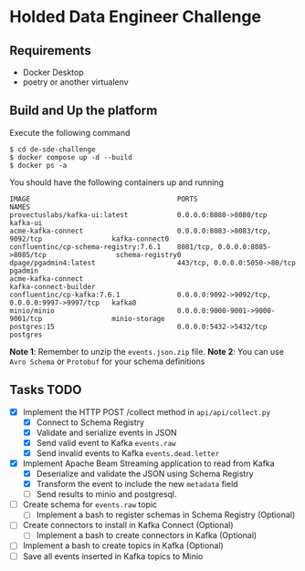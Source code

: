 # Holded Data Engineer Challenge

## Requirements
- Docker Desktop
- poetry or another virtualenv

## Build and Up the platform
Execute the following command
```
$ cd de-sde-challenge
$ docker compose up -d --build
$ docker ps -a
```
You should have the following containers up and running

```
IMAGE                                    PORTS                                            NAMES
provectuslabs/kafka-ui:latest            0.0.0.0:8080->8080/tcp                           kafka-ui
acme-kafka-connect                       0.0.0.0:8083->8083/tcp, 9092/tcp                 kafka-connect0
confluentinc/cp-schema-registry:7.6.1    8081/tcp, 0.0.0.0:8085->8085/tcp                 schema-registry0
dpage/pgadmin4:latest                    443/tcp, 0.0.0.0:5050->80/tcp                    pgadmin
acme-kafka-connect                                                                        kafka-connect-builder
confluentinc/cp-kafka:7.6.1              0.0.0.0:9092->9092/tcp, 0.0.0.0:9997->9997/tcp   kafka0
minio/minio                              0.0.0.0:9000-9001->9000-9001/tcp                 minio-storage
postgres:15                              0.0.0.0:5432->5432/tcp                           postgres
```

**Note 1**: Remember to unzip the `events.json.zip` file.
**Note 2**: You can use `Avro Schema` or `Protobuf` for your schema definitions

## Tasks TODO

- [x] Implement the HTTP POST /collect method in `api/api/collect.py`
    - [x] Connect to Schema Registry
    - [x] Validate and serialize events in JSON
    - [x] Send valid event to Kafka `events.raw`
    - [x] Send invalid events to Kafka `events.dead.letter`
- [x] Implement Apache Beam Streaming application to read from Kafka
    - [x] Deserialize and validate the JSON using Schema Registry
    - [x] Transform the event to include the new `metadata` field
    - [ ] Send results to minio and postgresql.
- [ ] Create schema for `events.raw` topic
    - [ ] Implement a bash to register schemas in Schema Registry (Optional)
- [ ] Create connectors to install in Kafka Connect (Optional)
    - [ ] Implement a bash to create connectors in Kafka (Optional)
- [ ] Implement a bash to create topics in Kafka (Optional)
- [ ] Save all events inserted in Kafka topics to Minio
